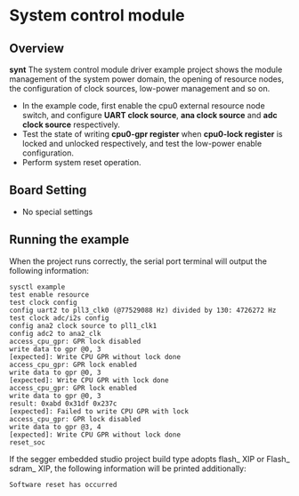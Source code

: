 # System control module

## Overview

**synt** The system control module driver example project shows the module management of the system power domain, the opening of resource nodes, the configuration of clock sources, low-power management and so on.
- In the example code, first enable the cpu0 external resource node switch, and configure **UART clock source**, **ana clock source** and **adc clock source** respectively.
- Test the state of writing **cpu0-gpr register** when **cpu0-lock register** is locked and unlocked respectively, and test the low-power enable configuration.
- Perform system reset operation.

## Board Setting

- No special settings

## Running the example

When the project runs correctly, the serial port terminal will output the following information:
```console
sysctl example
test enable resource
test clock config
config uart2 to pll3_clk0 (@77529088 Hz) divided by 130: 4726272 Hz
test clock adc/i2s config
config ana2 clock source to pll1_clk1
config adc2 to ana2_clk
access_cpu_gpr: GPR lock disabled
write data to gpr @0, 3
[expected]: Write CPU GPR without lock done
access_cpu_gpr: GPR lock enabled
write data to gpr @0, 3
[expected]: Write CPU GPR with lock done
access_cpu_gpr: GPR lock enabled
write data to gpr @0, 3
result: 0xabd 0x31df 0x237c
[expected]: Failed to write CPU GPR with lock
access_cpu_gpr: GPR lock disabled
write data to gpr @3, 4
[expected]: Write CPU GPR without lock done
reset_soc
```
If the segger embedded studio project build type adopts flash_ XIP or Flash_ sdram_ XIP, the following information will be printed additionally:
```console
Software reset has occurred
```
